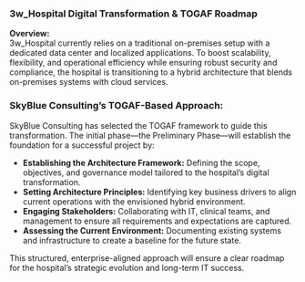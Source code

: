 ### 3w_Hospital Digital Transformation & TOGAF Roadmap

**Overview:**  
3w_Hospital currently relies on a traditional on-premises setup with a dedicated data center and localized applications. To boost scalability, flexibility, and operational efficiency while ensuring robust security and compliance, the hospital is transitioning to a hybrid architecture that blends on-premises systems with cloud services.

### SkyBlue Consulting’s TOGAF-Based Approach: 
SkyBlue Consulting has selected the TOGAF framework to guide this transformation. The initial phase—the Preliminary Phase—will establish the foundation for a successful project by:

- **Establishing the Architecture Framework:** Defining the scope, objectives, and governance model tailored to the hospital’s digital transformation.
- **Setting Architecture Principles:** Identifying key business drivers to align current operations with the envisioned hybrid environment.
- **Engaging Stakeholders:** Collaborating with IT, clinical teams, and management to ensure all requirements and expectations are captured.
- **Assessing the Current Environment:** Documenting existing systems and infrastructure to create a baseline for the future state.

This structured, enterprise-aligned approach will ensure a clear roadmap for the hospital’s strategic evolution and long-term IT success.

